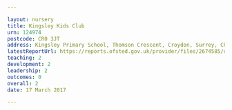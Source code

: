 ```yaml
---

layout: nursery
title: Kingsley Kids Club
urn: 124974
postcode: CR0 3JT
address: Kingsley Primary School, Thomson Crescent, Croydon, Surrey, CR0 3JT
latestReportUrl: https://reports.ofsted.gov.uk/provider/files/2674585/urn/124974.pdf
teaching: 2
development: 2
leadership: 2
outcomes: 0
overall: 2
date: 17 March 2017

---
```

